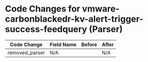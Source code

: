 # Code Changes for vmware-carbonblackedr-kv-alert-trigger-success-feedquery (Parser)

| Code Change | Field Name | Before | After |
|-------------|------------|--------|-------|
| removed_parser | N/A |  | N/A |